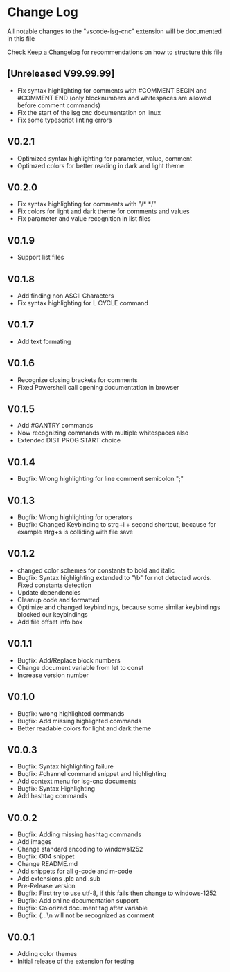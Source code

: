 # Change Log

All notable changes to the "vscode-isg-cnc" extension will be documented in this file

Check [Keep a Changelog](http://keepachangelog.com/) for recommendations on how to structure this file

## [Unreleased V99.99.99]

- Fix syntax highlighting for comments with #COMMENT BEGIN and #COMMENT END (only blocknumbers and whitespaces are allowed before comment commands)
- Fix the start of the isg cnc documentation on linux
- Fix some typescript linting errors

## V0.2.1

- Optimized syntax highlighting for parameter, value, comment
- Optimzed colors for better reading in dark and light theme

## V0.2.0

- Fix syntax highlighting for comments with "/\* \*/"
- Fix colors for light and dark theme for comments and values
- Fix parameter and value recognition in list files

## V0.1.9

- Support list files

## V0.1.8

- Add finding non ASCII Characters
- Fix syntax highlighting for L CYCLE command

## V0.1.7

- Add text formating

## V0.1.6

- Recognize closing brackets for comments
- Fixed Powershell call opening documentation in browser

## V0.1.5

- Add #GANTRY commands
- Now recognizing commands with multiple whitespaces also
- Extended DIST PROG START choice

## V0.1.4

- Bugfix: Wrong highlighting for line comment semicolon ";"

## V0.1.3

- Bugfix: Wrong highlighting for operators
- Bugfix: Changed Keybinding to strg+i + second shortcut, because for example strg+s is colliding with file save

## V0.1.2

- changed color schemes for constants to bold and italic
- Bugfix: Syntax highlighting extended to "\\b" for not detected words. Fixed constants detection
- Update dependencies
- Cleanup code and formatted
- Optimize and changed keybindings, because some similar keybindings blocked our keybindings
- Add file offset info box

## V0.1.1

- Bugfix: Add/Replace block numbers
- Change document variable from let to const
- Increase version number

## V0.1.0

- Bugfix: wrong highlighted commands
- Bugfix: Add missing highlighted commands
- Better readable colors for light and dark theme

## V0.0.3

- Bugfix: Syntax highlighting failure
- Bugfix: #channel command snippet and highlighting
- Add context menu for isg-cnc documents
- Bugfix: Syntax Highlighting
- Add hashtag commands

## V0.0.2

- Bugfix: Adding missing hashtag commands
- Add images
- Change standard encoding to windows1252
- Bugfix: G04 snippet
- Change README.md
- Add snippets for all g-code and m-code
- Add extensions .plc and .sub
- Pre-Release version
- Bugfix: First try to use utf-8, if this fails then change to windows-1252
- Bugfix: Add online documentation support
- Bugfix: Colorized document tag after variable
- Bugfix: (...\n will not be recognized as comment

## V0.0.1

- Adding color themes
- Initial release of the extension for testing
